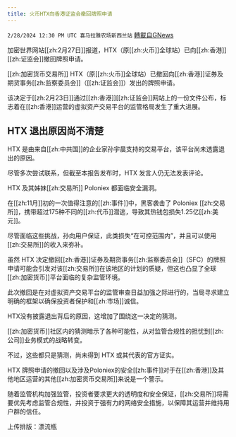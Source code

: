 ```yaml
---
title: 火币HTX向香港证监会撤回牌照申请
---
```

`2/28/2024 12:30 PM UTC 喜马拉雅农场新西兰站` [轉載自GNews](https://gnews.org/articles/2349425)

加密世界网站[[zh:2月27日]]报道，HTX（原[[zh:火币]]全球站）已向[[zh:香港]][[zh:证监会]]撤回牌照申请。

[[zh:加密货币交易所]] HTX（原[[zh:火币]]全球站）已撤回向[[zh:香港]]证券及期货事务[[zh:监察委员会]]（[[zh:证监会]]）发出的牌照申请。  

该决定于[[zh:2月23日]]通过[[zh:香港]][[zh:证监会]]网站上的一份文件公布，标志着在[[zh:香港]]运营的虚拟资产交易平台的监管格局发生了重大进展。

## HTX 退出原因尚不清楚

HTX 是由来自[[zh:中共国]]的企业家孙宇晨支持的交易平台，该平台尚未透露退出的原因。

尽管多次尝试联系，但截至本报告发布时，HTX 发言人仍无法发表评论。

HTX 及其姊妹[[zh:交易所]] Poloniex 都面临安全漏洞。 

在[[zh:11月]]初的一次值得注意的[[zh:事件]]中，黑客袭击了 Poloniex [[zh:交易所]]，携带超过175种不同的[[zh:代币]]潜逃，导致其热钱包损失1.25亿[[zh:美元]]。 

尽管面临这些挑战，孙向用户保证，此类损失“在可控范围内”，并且可以使用[[zh:交易所]]的收入来弥补。

虽然 HTX 决定撤回[[zh:香港]]证券及期货事务[[zh:监察委员会]]（SFC）的牌照申请可能会引发对该[[zh:交易所]]在该地区的计划的质疑，但这也凸显了全球[[zh:加密货币]]平台面临的复杂监管环境。 

此次撤回是在对虚拟资产交易平台的监管审查日益加强之际进行的，当局寻求建立明确的框架以确保投资者保护和[[zh:市场]]诚信。

HTX没有披露退出背后的原因，这增加了围绕这一决定的猜测。 

[[zh:加密货币]]社区内的猜测暗示了各种可能性，从对监管合规性的担忧到[[zh:公司]]业务模式的战略转变。

不过，这些都只是猜测，尚未得到 HTX 或其代表的官方证实。

HTX 牌照申请的撤回以及涉及Poloniex的安全[[zh:事件]]对于在[[zh:香港]]及其他地区运营的其他[[zh:加密货币交易所]]来说是一个警示。 

随着监管机构加强监管，投资者要求更大的透明度和安全保证，[[zh:交易所]]将需要优先考虑监管合规性，并投资于强有力的网络安全措施，以保障其运营并维持用户群的信任。

上传排版：漂流瓶
